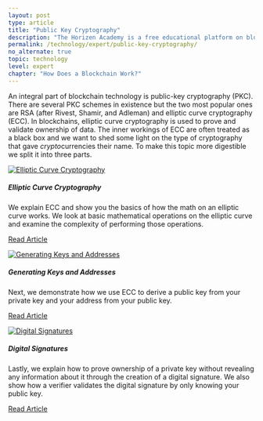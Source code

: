 ```yaml
---
layout: post
type: article
title: "Public Key Cryptography"
description: "The Horizen Academy is a free educational platform on blockchain technology, cryptocurrency, and privacy. This chapter is is not available yet. We add content frequently, sign up for our newsletter for notifications when it's released."
permalink: /technology/expert/public-key-cryptography/
no_alternate: true
topic: technology
level: expert
chapter: "How Does a Blockchain Work?"
---
```


An integral part of blockchain technology is public-key cryptography (PKC). There are several PKC schemes in existence but the two most popular ones are RSA (after Rivest, Shamir, and  Adleman) and elliptic curve cryptography (ECC). In blockchains, elliptic curve cryptography is used to prove and validate ownership of data. The inner workings of ECC are often treated as a black box and we want to shed some light on the type of cryptography that gave *crypto*currencies their name. To make this topic more digestible we split it into three parts.

<div class="row mt-5">
    <div class="col-md-3">
        <a href="{{ site.baseurl }}{% post_url /technology/expert/2022-02-04-1-elliptic-curve-cryptography %}">
            <img src="/assets/post_files/technology/expert/2.3.0-pkc/curve.png" alt="Elliptic Curve Cryptography" />
        </a>
    </div>
    <div class="col-md-9">
        <h5 class="intro-article-title">Elliptic Curve Cryptography</h5>
        <p class="mb-1">
We explain ECC and show you the basics of how the math on an elliptic curve works. We look at basic mathematical operations on the elliptic curve and examine the complexity of performing those operations. </p>
        <p class="mb-0">
            <a class="font-weight-bold" href="{{ site.baseurl }}{% post_url /technology/expert/2022-02-04-1-elliptic-curve-cryptography %}">Read Article</a>
        </p>
    </div>
</div>

<div class="row mt-5">
    <div class="col-md-3">
        <a href="{{ site.baseurl }}{% post_url /technology/expert/2022-02-04-2-generating-keys-and-addresses %}">
            <img src="/assets/post_files/technology/expert/2.3.0-pkc/keys-and-addresses.png" alt="Generating Keys and Addresses" />
        </a>
    </div>
    <div class="col-md-9">
        <h5 class="intro-article-title">Generating Keys and Addresses</h5>
        <p class="mb-1">
            Next, we demonstrate how we use ECC to derive a public key from your private key and your address from your public key.
        </p>
        <p class="mb-0">
            <a class="font-weight-bold" href="{{ site.baseurl }}{% post_url /technology/expert/2022-02-04-2-generating-keys-and-addresses %}">Read Article</a>
        </p>
    </div>
</div>

<div class="row mt-5">
    <div class="col-md-3">
        <a href="{{ site.baseurl }}{% post_url /technology/expert/2022-02-04-3-digital-signatures %}">
            <img src="/assets/post_files/technology/expert/2.3.0-pkc/digital-signatures.png" alt="Digital Signatures" />
        </a>
    </div>
    <div class="col-md-9">
        <h5 class="intro-article-title">Digital Signatures</h5>
        <p class="mb-1">
            Lastly, we explain how to prove ownership of a private key without revealing any information about it through the creation of a digital signature. We also show how a verifier validates the digital signature by only knowing your public key.
        </p>
        <p class="mb-0">
            <a class="font-weight-bold" href="{{ site.baseurl }}{% post_url /technology/expert/2022-02-04-3-digital-signatures %}">Read Article</a>
        </p>
    </div>
</div>

